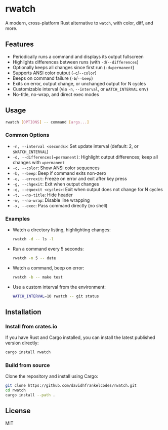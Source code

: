 # rwatch

A modern, cross-platform Rust alternative to `watch`, with color, diff, and more.

## Features
- Periodically runs a command and displays its output fullscreen
- Highlights differences between runs (with `-d`/`--differences`)
- Optionally keeps all changes since first run (`-d=permanent`)
- Supports ANSI color output (`-c`/`--color`)
- Beeps on command failure (`-b`/`--beep`)
- Exits on error, output change, or unchanged output for N cycles
- Customizable interval (via `-n`, `--interval`, or `WATCH_INTERVAL` env)
- No-title, no-wrap, and direct exec modes

## Usage

```sh
rwatch [OPTIONS] -- command [args...]
```

### Common Options
- `-n, --interval <seconds>`: Set update interval (default: 2, or `$WATCH_INTERVAL`)
- `-d, --differences[=permanent]`: Highlight output differences; keep all changes with `=permanent`
- `-c, --color`: Show ANSI color sequences
- `-b, --beep`: Beep if command exits non-zero
- `-e, --errexit`: Freeze on error and exit after key press
- `-g, --chgexit`: Exit when output changes
- `-q, --equexit <cycles>`: Exit when output does not change for N cycles
- `-t, --no-title`: Hide header
- `-w, --no-wrap`: Disable line wrapping
- `-x, --exec`: Pass command directly (no shell)

### Examples

- Watch a directory listing, highlighting changes:
  ```sh
  rwatch -d -- ls -l
  ```
- Run a command every 5 seconds:
  ```sh
  rwatch -n 5 -- date
  ```
- Watch a command, beep on error:
  ```sh
  rwatch -b -- make test
  ```
- Use a custom interval from the environment:
  ```sh
  WATCH_INTERVAL=10 rwatch -- git status
  ```

## Installation

### Install from crates.io

If you have Rust and Cargo installed, you can install the latest published version directly:

```sh
cargo install rwatch
```

### Build from source

Clone the repository and install using Cargo:

```sh
git clone https://github.com/davidhfrankelcodes/rwatch.git
cd rwatch
cargo install --path .
```

## License
MIT
